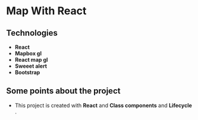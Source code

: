 # Map With React

## Technologies

- **React**
- **Mapbox gl**
- **React map gl**
- **Sweeet alert**
- **Bootstrap**

## Some points about the project

- This project is created with **React** and **Class components** and **Lifecycle** .

